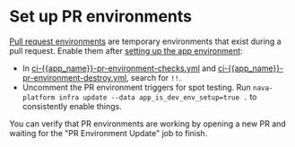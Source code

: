 # Set up PR environments

[Pull request environments](/docs/infra/pull-request-environments.md) are temporary environments that exist during a pull request. Enable them after [setting up the app environment](/docs/infra/set-up-app-env.md):

- In [ci-{{app_name}}-pr-environment-checks.yml](/.github/workflows/ci-{{app_name}}-pr-environment-checks.yml.jinja) and [ci-{{app_name}}-pr-environment-destroy.yml](/.github/workflows/ci-{{app_name}}-pr-environment-destroy.yml.jinja), search for `!!`.
- Uncomment the PR environment triggers for spot testing. Run `nava-platform infra update --data app_is_dev_env_setup=true .` to consistently enable things.

You can verify that PR environments are working by opening a new PR and waiting for the "PR Environment Update" job to finish.
